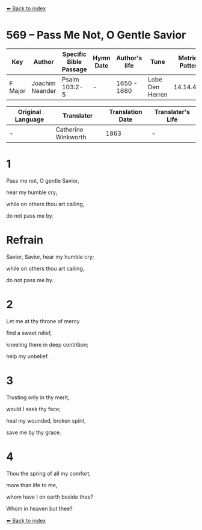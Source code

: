 [⬅️ Back to index](../README.md)

# 569 – Pass Me Not, O Gentle Savior

Key | Author   | Specific Bible Passage     |Hymn Date |Author's life |Tune |Metrical Pattern   |Composer/Source                                                                                        
-- | --------- | ---------------------------|----------|--------------|-----|-------------------|-------------   
F Major  | Joachim Neander      | Psalm 103:2-5 | -  | 1650 - 1680 | Lobe Den Herren | 14.14.4.7.8 | Chorale Book for England, 1863 

Original Language | Translater | Translation Date   | Translater's Life     
----------------- | --------- | --------------------|-------------   
\-  | Catherine Winkworth      | 1863 | -  | 1827 - 1878 



# 1

Pass me not, O gentle Savior,

hear my humble cry;

while on others thou art calling,

do not pass me by.



# Refrain

Savior, Savior, hear my humble cry;

while on others thou art calling,

do not pass me by.



# 2

Let me at thy throne of mercy

find a sweet relief,

kneeling there in deep contrition;

help my unbelief.



# 3

Trusting only in thy merit,

would I seek thy face;

heal my wounded, broken spirit,

save me by thy grace.



# 4

Thou the spring of all my comfort,

more than life to me,

whom have I on earth beside thee?

Whom in heaven but thee?

[⬅️ Back to index](../README.md)
